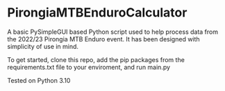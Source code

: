 # PirongiaMTBEnduroCalculator

A basic PySimpleGUI based Python script used to help process data from the 2022/23 Pirongia MTB Enduro event.
It has been designed with simplicity of use in mind.

To get started, clone this repo, add the pip packages from the requirements.txt file to your enviroment, and run main.py

Tested on Python 3.10
